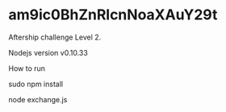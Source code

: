 # am9ic0BhZnRlcnNoaXAuY29t
Aftership challenge Level 2.

Nodejs version v0.10.33

How to run

sudo npm install

node exchange.js
